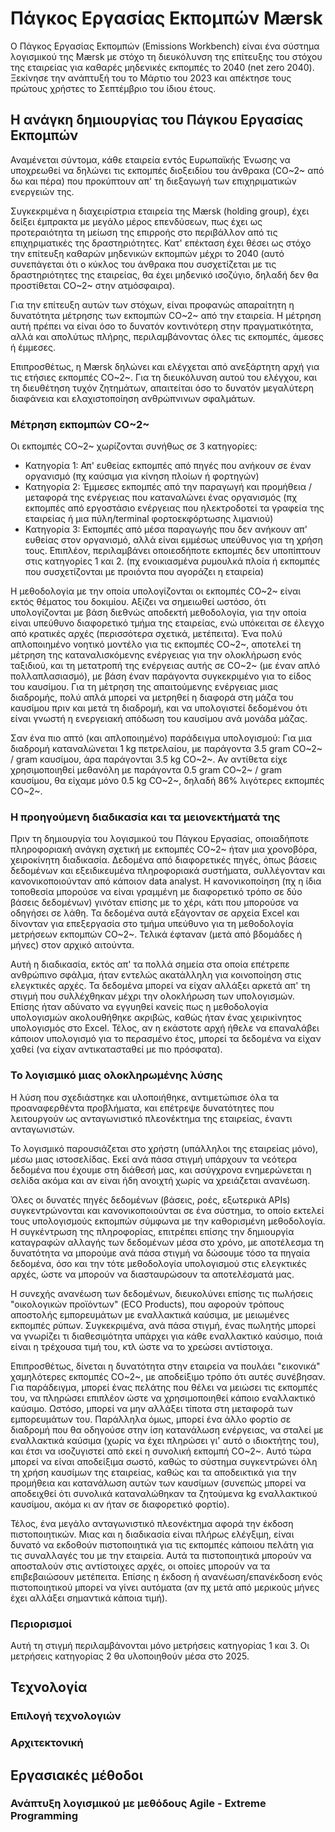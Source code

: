 # Πάγκος Εργασίας Εκπομπών Mærsk

Ο Πάγκος Εργασίας Εκπομπών (Emissions Workbench) είναι ένα σύστημα λογισμικού της Mærsk με στόχο τη διευκόλυνση της επίτευξης του στόχου της εταιρείας για καθαρές μηδενικές εκπομπές το 2040 (net zero 2040). Ξεκίνησε την ανάπτυξή του το Μάρτιο του 2023 και απέκτησε τους πρώτους χρήστες το Σεπτέμβριο του ίδιου έτους.

## Η ανάγκη δημιουργίας του Πάγκου Εργασίας Εκπομπών

Αναμένεται σύντομα, κάθε εταιρεία εντός Ευρωπαϊκής Ένωσης να υποχρεωθεί να δηλώνει τις εκπομπές διοξειδίου του άνθρακα (CO~2~ από δω και πέρα) που προκύπτουν απ' τη διεξαγωγή των επιχηριματικών ενεργειών της.

Συγκεκριμένα η διαχειρίστρια εταιρεία της Mærsk (holding group), έχει δείξει έμπρακτα με μεγάλο μέρος επενδύσεων, πως έχει ως προτεραιότητα τη μείωση της επιρροής στο περιβάλλον από τις επιχηριματικές της δραστηριότητες. Κατ' επέκταση έχει θέσει ως στόχο την επίτευξη καθαρών μηδενικών εκπομπών μέχρι το 2040 (αυτό συνεπάγεται ότι ο κύκλος του άνθρακα που συσχετίζεται με τις δραστηριότητες της εταιρείας, θα έχει μηδενικό ισοζύγιο, δηλαδή δεν θα προστίθεται CO~2~ στην ατμόσφαιρα).

Για την επίτευξη αυτών των στόχων, είναι προφανώς απαραίτητη η δυνατότητα μέτρησης των εκπομπών CO~2~ από την εταιρεία. Η μέτρηση αυτή πρέπει να είναι όσο το δυνατόν κοντινότερη στην πραγματικότητα, αλλά και απολύτως πλήρης, περιλαμβάνοντας όλες τις εκπομπές, άμεσες ή έμμεσες.

Επιπροσθέτως, η Mærsk δηλώνει και ελέγχεται από ανεξάρτητη αρχή για τις ετήσιες εκπομπές CO~2~. Για τη διευκόλυνση αυτού του ελέγχου, και τη διευθέτηση τυχόν ζητημάτων, απαιτείται όσο το δυνατόν μεγαλύτερη διαφάνεια και ελαχιστοποίηση ανθρώπνινων σφαλμάτων.

### Μέτρηση εκπομπών CO~2~

Οι εκπομπές CO~2~ χωρίζονται συνήθως σε 3 κατηγορίες:

* Κατηγορία 1: Απ' ευθείας εκπομπές από πηγές που ανήκουν σε έναν οργανισμό (πχ καύσιμα για κίνηση πλοίων ή φορτηγών)
* Κατηγορία 2: Έμμεσες εκπομπές από την παραγωγή και προμήθεια / μεταφορά της ενέργειας που καταναλώνει ένας οργανισμός (πχ εκπομπές από εργοστάσιο ενέργειας που ηλεκτροδοτεί τα γραφεία της εταιρείας ή μια πύλη/terminal φορτοεκφόρτωσης λιμανιού)
* Κατηγορία 3: Εκπομπές από μέσα παραγωγής που δεν ανήκουν απ' ευθείας στον οργανισμό, αλλά είναι εμμέσως υπεύθυνος για τη χρήση τους. Επιπλέον, περιλαμβάνει οποιεσδήποτε εκπομπές δεν υποπίπτουν στις κατηγορίες 1 και 2. (πχ ενοικιασμένα ρυμουλκά πλοία ή εκπομπές που συσχετίζονται με προιόντα που αγοράζει η εταιρεία)

Η μεθοδολογία με την οποία υπολογίζονται οι εκπομπές CO~2~ είναι εκτός θέματος του δοκιμίου. Αξίζει να σημειωθεί ωστόσο, ότι υπολογίζονται με βάση διεθνώς αποδεκτή μεθοδολογία, για την οποία είναι υπεύθυνο διαφορετικό τμήμα της εταιρείας, ενώ υπόκειται σε έλεγχο από κρατικές αρχές (περισσότερα σχετικά, μετέπειτα). Ένα πολύ απλοποιημένο νοητικό μοντέλο για τις εκπομπές CO~2~, αποτελεί τη μέτρηση της καταναλισκόμενης ενέργειας για την ολοκλήρωση ενός ταξιδιού, και τη μετατροπή της ενέργειας αυτής σε CO~2~ (με έναν απλό πολλαπλασιασμό), με βάση έναν παράγοντα συγκεκριμένο για το είδος του καυσίμου. Για τη μέτρηση της απαιτούμενης ενέργειας μιας διαδρομής, πολύ απλά μπορεί να μετρηθεί η διαφορά στη μάζα του καυσίμου πριν και μετά τη διαδρομή, και να υπολογιστεί δεδομένου ότι είναι γνωστή η ενεργειακή απόδωση του καυσίμου ανά μονάδα μάζας.

Σαν ένα πιο απτό (και απλοποιημένο) παράδειγμα υπολογισμού: Για μια διαδρομή καταναλώνεται 1 kg πετρελαίου, με παράγοντα 3.5 gram CO~2~ / gram καυσίμου, άρα παράγονται 3.5 kg CO~2~. Αν αντίθετα είχε χρησιμοποιηθεί μεθανόλη με παράγοντα 0.5 gram CO~2~ / gram καυσίμου, θα είχαμε μόνο 0.5 kg CO~2~, δηλαδή 86% λιγότερες εκπομπές CO~2~.

### Η προηγούμενη διαδικασία και τα μειονεκτήματά της

Πριν τη δημιουργία του λογισμικού του Πάγκου Εργασίας, οποιαδήποτε πληροφοριακή ανάγκη σχετική με εκπομπές CO~2~ ήταν μια χρονοβόρα, χειροκίνητη διαδικασία. Δεδομένα από διαφορετικές πηγές, όπως βάσεις δεδομένων και εξειδικευμένα πληροφοριακά συστήματα, συλλέγονταν και κανονικοποιούνταν από κάποιον data analyst. Η κανονικοποίηση (πχ η ίδια τοποθεσία μπορούσε να είναι γραμμένη με διαφορετικό τρόπο σε δύο βάσεις δεδομένων) γινόταν επίσης με το χέρι, κάτι που μπορούσε να οδηγήσει σε λάθη. Τα δεδομένα αυτά εξάγονταν σε αρχεία Excel και δίνονταν για επεξεργασία στο τμήμα υπεύθυνο για τη μεθοδολογία μετρήσεων εκπομπών CO~2~. Τελικά έφταναν (μετά από βδομάδες ή μήνες) στον αρχικό αιτούντα.

Αυτή η διαδικασία, εκτός απ' τα πολλά σημεία στα οποία επέτρεπε ανθρώπινο σφάλμα, ήταν εντελώς ακατάλληλη για κοινοποίηση στις ελεγκτικές αρχές. Τα δεδομένα μπορεί να είχαν αλλάξει αρκετά απ' τη στιγμή που συλλέχθηκαν μέχρι την ολοκλήρωση των υπολογισμών. Επίσης ήταν αδύνατο να εγγυηθεί κανείς πως η μεθοδολογία υπολογισμών ακολουθήθηκε ακριβώς, καθώς ήταν ένας χειρικίνητος υπολογισμός στο Excel. Τέλος, αν η εκάστοτε αρχή ήθελε να επαναλάβει κάποιον υπολογισμό για το περασμένο έτος, μπορεί τα δεδομένα να είχαν χαθεί (να είχαν αντικατασταθεί με πιο πρόσφατα).

### Το λογισμικό μιας ολοκληρωμένης λύσης

Η λύση που σχεδιάστηκε και υλοποιήθηκε, αντιμετώπισε όλα τα προαναφερθέντα προβλήματα, και επέτρεψε δυνατότητες που λειτουργούν ως ανταγωνιστικό πλεονέκτημα της εταιρείας, έναντι ανταγωνιστών.

Το λογισμικό παρουσιάζεται στο χρήστη (υπάλληλοι της εταιρείας μόνο), μέσω μιας ιστοσελίδας. Εκεί ανά πάσα στιγμή υπάρχουν τα νεότερα δεδομένα που έχουμε στη διάθεσή μας, και ασύγχρονα ενημερώνεται η σελίδα ακόμα και αν είναι ήδη ανοιχτή χωρίς να χρειάζεται ανανέωση.

Όλες οι δυνατές πηγές δεδομένων (βάσεις, ροές, εξωτερικά APIs) συγκεντρώνονται και κανονικοποιούνται σε ένα σύστημα, το οποίο εκτελεί τους υπολογισμούς εκπομπών σύμφωνα με την καθορισμένη μεθοδολογία. Η συγκέντρωση της πληροφορίας, επιτρέπει επίσης την δημιουργία καταγραφών αλλαγής των δεδομένων μέσα στο χρόνο, με αποτέλεσμα τη δυνατότητα να μπορούμε ανά πάσα στιγμή να δώσουμε τόσο τα πηγαία δεδομένα, όσο και την τότε μεθοδολογία υπολογισμού στις ελεγκτικές αρχές, ώστε να μπορούν να διασταυρώσουν τα αποτελέσματά μας.

Η συνεχής ανανέωση των δεδομένων, διευκολύνει επίσης τις πωλήσεις "οικολογικών προϊόντων" (ECO Products), που αφορούν τρόπους αποστολής εμπορευμάτων με εναλλακτικά καύσιμα, με μειωμένες εκπομπές ρύπων. Συγκεκριμένα, ανά πάσα στιγμή, ένας πωλητής μπορεί να γνωρίζει τι διαθεσιμότητα υπάρχει για κάθε εναλλακτικό καύσιμο, ποιά είναι η τρέχουσα τιμή του, κτλ ώστε να το χρεώσει αντίστοιχα.

Επιπροσθέτως, δίνεται η δυνατότητα στην εταιρεία να πουλάει "εικονικά" χαμηλότερες εκπομπές CO~2~, με αποδείξιμο τρόπο ότι αυτές συνέβησαν. Για παράδειγμα, μπορεί ένας πελάτης που θέλει να μειώσει τις εκπομπές του, να πληρώσει επιπλέον ώστε να χρησιμοποιηθεί κάποιο εναλλακτικό καύσιμο. Ωστόσο, μπορεί να μην αλλάξει τίποτα στη μεταφορά των εμπορευμάτων του. Παράλληλα όμως, μπορεί ένα άλλο φορτίο σε διαδρομή που θα οδηγούσε στην ίση κατανάλωση ενέργειας, να σταλεί με εναλλακτικά καύσιμα (χωρίς να έχει πληρώσει γι' αυτό ο ιδιοκτήτης του), και έτσι να ισοζυγιστεί από εκεί η συνολική εκπομπή CO~2~. Αυτό τώρα μπορεί να είναι αποδείξιμα σωστό, καθώς το σύστημα συγκεντρώνει όλη τη χρήση καυσίμων της εταιρείας, καθώς και τα αποδεικτικά για την προμήθεια και κατανάλωση αυτών των καυσίμων (συνεπώς μπορεί να αποδειχθεί ότι συνολικά καταναλώθηκαν τα ζητούμενα kg εναλλακτικού καυσίμου, ακόμα κι αν ήταν σε διαφορετικό φορτίο).

Τέλος, ένα μεγάλο ανταγωνιστικό πλεονέκτημα αφορά την έκδοση πιστοποιητικών. Μιας και η διαδικασία είναι πλήρως ελέγξιμη, είναι δυνατό να εκδοθούν πιστοποιητικά για τις εκπομπές κάποιου πελάτη για τις συναλλαγές του με την εταιρεία. Αυτά τα πιστοποιητικά μπορούν να αποσταλούν στις αντίστοιχες αρχές, οι οποίες μπορούν να τα επιβεβαιώσουν μετέπειτα. Επίσης η έκδοση ή ανανέωση/επανέκδοση ενός πιστοποιητικού μπορεί να γίνει αυτόματα (αν πχ μετά από μερικούς μήνες έχει αλλάξει σημαντικά κάποια τιμή).

### Περιορισμοί

Αυτή τη στιγμή περιλαμβάνονται μόνο μετρήσεις κατηγορίας 1 και 3. Οι μετρήσεις κατηγορίας 2 θα υλοποιηθούν μέσα στο 2025.

## Τεχνολογία



### Επιλογή τεχνολογιών

### Αρχιτεκτονική

## Εργασιακές μέθοδοι

### Ανάπτυξη λογισμικού με μεθόδους Agile - Extreme Programming
